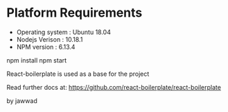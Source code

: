 # Platform Requirements

-   Operating system : Ubuntu 18.04
-   Nodejs Verison : 10.18.1
-   NPM version : 6.13.4


npm install
npm start


React-boilerplate is used as a base for the project

Read further docs at:
https://github.com/react-boilerplate/react-boilerplate


by jawwad